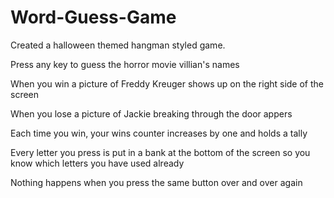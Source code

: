 # Word-Guess-Game

Created a halloween themed hangman styled game.

Press any key to guess the horror movie villian's names

When you win a picture of Freddy Kreuger shows up on the right side of the screen

When you lose a picture of Jackie breaking through the door appers

Each time you win, your wins counter increases by one and holds a tally

Every letter you press is put in a bank at the bottom of the screen so you know which letters you have used already

Nothing happens when you press the same button over and over again
